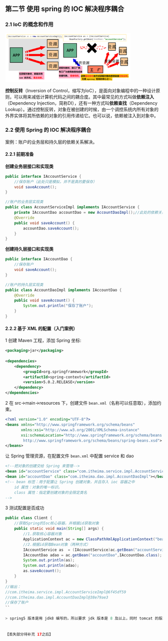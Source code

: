 ## 第二节 使用 spring 的 IOC 解决程序耦合

### 2.1 IoC 的概念和作用

<img src="./img2/02-ioc.png" width=400>

**控制反转**（Inversion of Control，缩写为IoC），是面向对象编程中的一种设计原则，可以用来减低计算机代码之间的耦合度。其中最常见的方式叫做**依赖注入**（Dependency Injection，简称DI），还有一种方式叫**依赖查找**（Dependency Lookup）。通过控制反转，对象在被创建的时候，由一个调控系统内所有对象的外界实体将其所依赖的对象的引用传递给它。也可以说，依赖被注入到对象中。

### 2.2 使用 Spring 的 IOC 解决程序耦合

案例：账户的业务层和持久层的依赖关系解决。

#### 2.2.1 前期准备

**创建业务层接口和实现类** 

```java
public interface IAccountService {
	//保存账户（此处只是模拟，并不是真的要保存）
	void saveAccount();
}
```

```java
//账户的业务层实现类
public class AccountServiceImpl implements IAccountService {
	private IAccountDao accountDao = new AccountDaoImpl();//此处的依赖关系有待解决
	@Override
	public void saveAccount() {
		accountDao.saveAccount();
	}
}
```

**创建持久层接口和实现类** 

```java
public interface IAccountDao {
	//保存账户
	void saveAccount();
}
```

```java
//账户的持久层实现类
public class AccountDaoImpl implements IAccountDao {
	@Override
	public void saveAccount() {
		System.out.println("保存了账户");
	}
}
```

#### 2.2.2 基于 XML 的配置（入门案例） 

1 创建 Maven 工程，添加 Spring 坐标:

```xml
<packaging>jar</packaging>

<dependencies>
    <dependency>
        <groupId>org.springframework</groupId>
        <artifactId>spring-context</artifactId>
        <version>5.0.2.RELEASE</version>
    </dependency>
</dependencies>
```

2 在 src->main->resources 下，创建文件 `bean.xml`（名称可以任意取），添加约束。

```xml
<?xml version="1.0" encoding="UTF-8"?>
<beans xmlns="http://www.springframework.org/schema/beans"
       xmlns:xsi="http://www.w3.org/2001/XMLSchema-instance"
       xsi:schemaLocation="http://www.springframework.org/schema/beans
        http://www.springframework.org/schema/beans/spring-beans.xsd">
</beans>
```

让 Spring 管理资源，在配置文件 `bean.xml` 中配置 service 和 dao 

```xml
<!--把对象的创建交给 Spring 来管理-->
<bean id="accountService" class="com.itheima.service.impl.AccountServiceImpl"></bean>
<bean id="accountDao" class="com.itheima.dao.impl.AccountDaoImpl"></bean>
<!-- bean 标签：用于配置让 Spring 创建对象，并且存入 ioc 容器之中
	id 属性：对象的唯一标识。
	class 属性：指定要创建对象的全限定类名
-->
```

3 测试配置是否成功 

```java
public class Client {
    //获取Spring的Ioc核心容器，并根据id获取对象
    public static void main(String[] args) {
        //1.获取核心容器对象
        ApplicationContext ac = new ClassPathXmlApplicationContext("bean.xml");
        //2.根据id获取Bean对象（两种方式）
        IAccountService as  = (IAccountService)ac.getBean("accountService");
        IAccountDao adao = ac.getBean("accountDao",IAccountDao.class); //根据字节码转换类型
        System.out.println(as);
        System.out.println(adao);
        as.saveAccount();
    }
}
//输出：
//com.itheima.service.impl.AccountServiceImpl@6f45df59
//com.itheima.dao.impl.AccountDaoImpl@38e79ae3
//保存了账户
``

> spring5 版本是用 jdk8 编写的，所以要求 jdk 版本是 8 及以上，同时 tomcat 的版本要求 8.5 及以上。

 
【丢失部分待补充 17之后】  
   
     
